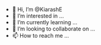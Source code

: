 - 👋 Hi, I’m @KiarashE
- 👀 I’m interested in ...
- 🌱 I’m currently learning ...
- 💞️ I’m looking to collaborate on ...
- 📫 How to reach me ...

<!---
KiarashE/KiarashE is a ✨ special ✨ repository because its `README.md` (this file) appears on your GitHub profile.
You can click the Preview link to take a look at your changes.
--->
